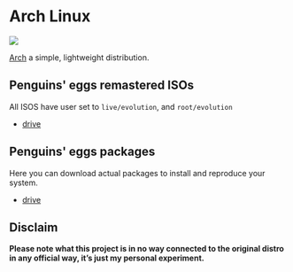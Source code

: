 # Arch Linux
![](/img/arch.svg)

[Arch](https://archlinux.org/) a simple, lightweight distribution.

## Penguins' eggs remastered ISOs
All ISOS have user set to ```live/evolution```, and ```root/evolution```

* [drive](https://drive.google.com/drive/folders/1qWh-hWjldQpb6TWSDY9h8tKdD4VadkOr)

## Penguins' eggs packages
Here you can download actual packages to install and reproduce your system.

* [drive](https://drive.google.com/drive/folders/1e4IUCgS7y8DQF1hU8kJ6Ou1MX2Kqeop9)

## Disclaim
__Please note what this project is in no way connected to the original distro in any official way, it’s just my personal experiment.__
